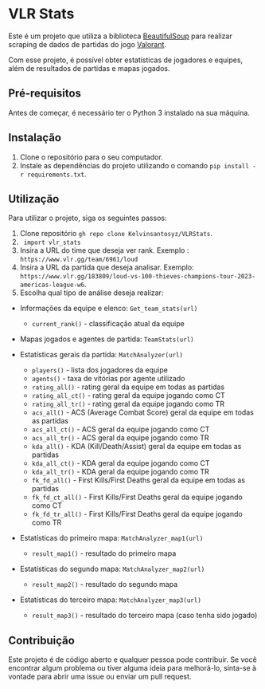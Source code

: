
# VLR Stats

Este é um projeto que utiliza a biblioteca [BeautifulSoup](https://www.crummy.com/software/BeautifulSoup/bs4/doc/) para realizar scraping de dados de partidas do jogo [Valorant](https://playvalorant.com/pt-br/).

Com esse projeto, é possível obter estatísticas de jogadores e equipes, além de resultados de partidas e mapas jogados.

## Pré-requisitos

Antes de começar, é necessário ter o Python 3 instalado na sua máquina.

## Instalação

1. Clone o repositório para o seu computador.
2. Instale as dependências do projeto utilizando o comando `pip install -r requirements.txt`.

## Utilização

Para utilizar o projeto, siga os seguintes passos:

1. Clone repositório  `gh repo clone Kelvinsantosyz/VLRStats`.
2. ``` import vlr_stats```
3. Insira a URL do time que deseja ver rank. Exemplo : `https://www.vlr.gg/team/6961/loud`
4. Insira a URL da partida que deseja analisar. Exemplo: `https://www.vlr.gg/183809/loud-vs-100-thieves-champions-tour-2023-americas-league-w6`.
5. Escolha qual tipo de análise deseja realizar:

- Informações da equipe e elenco: `Get_team_stats(url)`
  - `current_rank()` - classificação atual da equipe

- Mapas jogados e agentes de partida: `TeamStats(url)`

- Estatísticas gerais da partida: `MatchAnalyzer(url)`
  - `players()` - lista dos jogadores da equipe
  - `agents()` - taxa de vitórias por agente utilizado
  - `rating_all()` - rating geral da equipe em todas as partidas
  - `rating_all_ct()` - rating geral da equipe jogando como CT
  - `rating_all_tr()` - rating geral da equipe jogando como TR
  - `acs_all()` - ACS (Average Combat Score) geral da equipe em todas as partidas
  - `acs_all_ct()` - ACS geral da equipe jogando como CT
  - `acs_all_tr()` - ACS geral da equipe jogando como TR
  - `kda_all()` - KDA (Kill/Death/Assist) geral da equipe em todas as partidas
  - `kda_all_ct()` - KDA geral da equipe jogando como CT
  - `kda_all_tr()` - KDA geral da equipe jogando como TR
  - `fk_fd_all()` - First Kills/First Deaths geral da equipe em todas as partidas
  - `fk_fd_ct_all()` - First Kills/First Deaths geral da equipe jogando como CT
  - `fk_fd_tr_all()` - First Kills/First Deaths geral da equipe jogando como TR

- Estatísticas do primeiro mapa: `MatchAnalyzer_map1(url)`
  - `result_map1()` - resultado do primeiro mapa

- Estatísticas do segundo mapa: `MatchAnalyzer_map2(url)`
  - `result_map2()` - resultado do segundo mapa

- Estatísticas do terceiro mapa: `MatchAnalyzer_map3(url)`
  - `result_map3()` - resultado do terceiro mapa (caso tenha sido jogado)


## Contribuição

Este projeto é de código aberto e qualquer pessoa pode contribuir. Se você encontrar algum problema ou tiver alguma ideia para melhorá-lo, sinta-se à vontade para abrir uma issue ou enviar um pull request.


